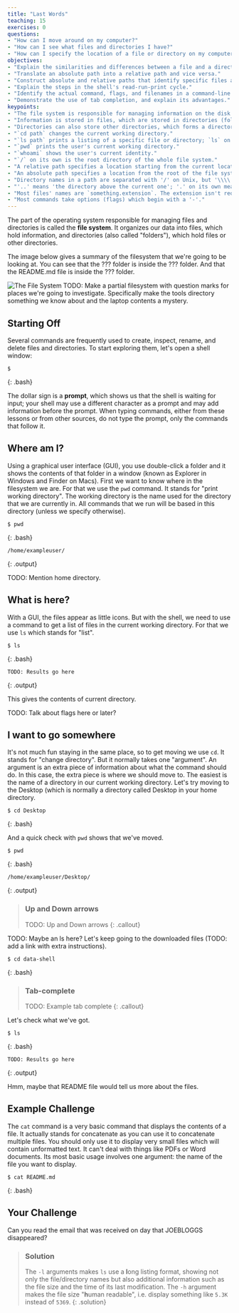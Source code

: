 ```yaml
---
title: "Last Words"
teaching: 15
exercises: 0
questions:
- "How can I move around on my computer?"
- "How can I see what files and directories I have?"
- "How can I specify the location of a file or directory on my computer?"
objectives:
- "Explain the similarities and differences between a file and a directory."
- "Translate an absolute path into a relative path and vice versa."
- "Construct absolute and relative paths that identify specific files and directories."
- "Explain the steps in the shell's read-run-print cycle."
- "Identify the actual command, flags, and filenames in a command-line call."
- "Demonstrate the use of tab completion, and explain its advantages."
keypoints:
- "The file system is responsible for managing information on the disk."
- "Information is stored in files, which are stored in directories (folders)."
- "Directories can also store other directories, which forms a directory tree."
- "`cd path` changes the current working directory."
- "`ls path` prints a listing of a specific file or directory; `ls` on its own lists the current working directory."
- "`pwd` prints the user's current working directory."
- "`whoami` shows the user's current identity."
- "`/` on its own is the root directory of the whole file system."
- "A relative path specifies a location starting from the current location."
- "An absolute path specifies a location from the root of the file system."
- "Directory names in a path are separated with '/' on Unix, but '\\\\' on Windows."
- "'..' means 'the directory above the current one'; '.' on its own means 'the current directory'."
- "Most files' names are `something.extension`. The extension isn't required, and doesn't guarantee anything, but is normally used to indicate the type of data in the file."
- "Most commands take options (flags) which begin with a '-'."
---
```


The part of the operating system responsible for managing files and directories
is called the **file system**.
It organizes our data into files,
which hold information,
and directories (also called "folders"),
which hold files or other directories.

The image below gives a summary of the filesystem that we're going to be looking at. You can see that the ??? folder is inside the ??? folder. And that the README.md file is inside the ??? folder.

![The File System](../fig/filesystem.svg)
TODO: Make a partial filesystem with question marks for places we're going to investigate. Specifically make the tools directory something we know about and the laptop contents a mystery.

## Starting Off

Several commands are frequently used to create, inspect, rename, and delete files and directories.
To start exploring them,
let's open a shell window:

~~~
$
~~~
{: .bash}

The dollar sign is a **prompt**, which shows us that the shell is waiting for input;
your shell may use a different character as a prompt and may add information before
the prompt. When typing commands, either from these lessons or from other sources,
do not type the prompt, only the commands that follow it.

## Where am I?

Using a graphical user interface (GUI), you use double-click a folder and it shows the contents of that folder in a window (known as Explorer in Windows and Finder on Macs). First we want to know where in the filesystem we are. For that we use the `pwd` command. It stands for "print working directory". The working directory is the name used for the directory that we are currently in. All commands that we run will be based in this directory (unless we specify otherwise).

~~~
$ pwd
~~~
{: .bash}

~~~
/home/exampleuser/
~~~
{: .output}

TODO: Mention home directory.

## What is here?

With a GUI, the files appear as little icons. But with the shell, we need to use a command to get a list of files in the current working directory. For that we use `ls` which stands for "list".

~~~
$ ls
~~~
{: .bash}

~~~
TODO: Results go here
~~~
{: .output}

This gives the contents of current directory.

TODO: Talk about flags here or later?

## I want to go somewhere

It's not much fun staying in the same place, so to get moving we use `cd`. It stands for "change directory". But it normally takes one "argument". An argument is an extra piece of information about what the command should do. In this case, the extra piece is where we should move to. The easiest is the name of a directory in our current working directory. Let's try moving to the Desktop (which is normally a directory called Desktop in your home directory.

~~~
$ cd Desktop
~~~
{: .bash}

And a quick check with `pwd` shows that we've moved.

~~~
$ pwd
~~~
{: .bash}

~~~
/home/exampleuser/Desktop/
~~~
{: .output}


> ### Up and Down arrows
>
> TODO: Up and Down arrows
{: .callout}

TODO: Maybe an ls here?
Let's keep going to the downloaded files (TODO: add a link with extra instructions).

~~~
$ cd data-shell
~~~
{: .bash}

> ### Tab-complete
>
> TODO: Example tab complete
{: .callout}

Let's check what we've got.

~~~
$ ls
~~~
{: .bash}

~~~
TODO: Results go here
~~~
{: .output}

Hmm, maybe that README file would tell us more about the files.

## Example Challenge

The `cat` command is a very basic command that displays the contents of a file. It actually stands for concatenate as you can use it to concatenate multiple files. You should only use it to display very small files which will contain unformatted text. It can't deal with things like PDFs or Word documents. Its most basic usage involves one argument: the name of the file you want to display.

~~~
$ cat README.md
~~~
{: .bash}

## Your Challenge
Can you read the email that was received on day that JOEBLOGGS disappeared?

> ### Solution
> The `-l` arguments makes `ls` use a **l**ong listing format, showing not only
> the file/directory names but also additional information such as the file size
> and the time of its last modification. The `-h` argument makes the file size
> "**h**uman readable", i.e. display something like `5.3K` instead of `5369`.
{: .solution}


